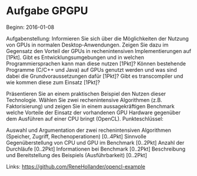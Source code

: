 Aufgabe GPGPU
=============
Beginn: 2016-01-08

Aufgabenstellung:
Informieren Sie sich über die Möglichkeiten der Nutzung von GPUs in normalen Desktop-Anwendungen. Zeigen Sie dazu im Gegensatz den Vorteil der GPUs in rechenintensiven Implementierungen auf [1Pkt].
Gibt es Entwicklungsumgebungen und in welchen Programmiersprachen kann man diese nutzen [1Pkt]?
Können bestehende Programme (C/C++ und Java) auf GPUs genutzt werden und was sind dabei die Grundvoraussetzungen dafür [1Pkt]? Gibt es transcompiler und wie kommen diese zum Einsatz [1Pkt]?

Präsentieren Sie an einem praktischen Beispiel den Nutzen dieser Technologie. Wählen Sie zwei rechenintensive Algorithmen (z.B. Faktorisierung) und zeigen Sie in einem aussagekräftigen Benchmark welche Vorteile der Einsatz der vorhandenen GPU Hardware gegenüber dem Ausführen auf einer CPU bringt (OpenCL). Punkteschlüssel:

Auswahl und Argumentation der zwei rechenintensiven Algorithmen (Speicher, Zugriff, Rechenoperationen) [0..4Pkt]
Sinnvolle Gegenüberstellung von CPU und GPU im Benchmark [0..2Pkt]
Anzahl der Durchläufe [0..2Pkt]
Informationen bei Benchmark [0..2Pkt]
Beschreibung und Bereitstellung des Beispiels (Ausführbarkeit) [0..2Pkt]

Links:
https://github.com/ReneHollander/opencl-example